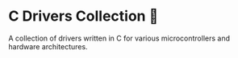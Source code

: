 # C Drivers Collection 📠

A collection of drivers written in C for various microcontrollers and hardware architectures.
